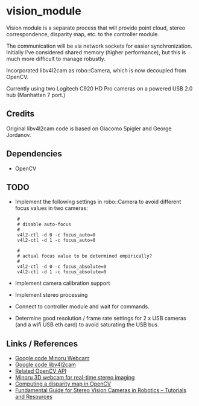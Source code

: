 # vision_module

Vision module is a separate process that will provide point cloud, stereo
correspondence, disparity map, etc. to the controller module.

The communication will be via network sockets for easier synchronization.
Initially I've considered shared memory (higher performance), but
this is much more difficult to manage robustly.

Incorporated libv4l2cam as robo::Camera, which is now decoupled from OpenCV.

Currently using two Logitech C920 HD Pro cameras on a powered USB 2.0 hub (Manhattan 7 port.)

## Credits

Original libv4l2cam code is based on Giacomo Spigler and George Jordanov.

## Dependencies

* OpenCV

## TODO

* Implement the following settings in robo::Camera to avoid different focus
values in two cameras:
```
	#
	# disable auto-focus
	#
	v4l2-ctl -d 0 -c focus_auto=0
	v4l2-ctl -d 1 -c focus_auto=0

	#
	# actual focus value to be determined empirically?
	#
	v4l2-ctl -d 0 -c focus_absolute=0
	v4l2-ctl -d 1 -c focus_absolute=0
```

* Implement camera calibration support

* Implement stereo processing

* Connect to controller module and wait for commands.

* Determine good resolution / frame rate settings for 2 x USB cameras (and
a wifi USB eth card) to avoid saturating the USB bus.

## Links / References

* [Google code Minoru Webcam](https://code.google.com/archive/p/sentience/wikis/MinoruWebcam.wiki)
* [Google code libv4l2cam](https://code.google.com/archive/p/libv4l2cam/)
* [Related OpenCV API](http://docs.opencv.org/2.4.12/modules/calib3d/doc/calib3d.html)
* [Minoru 3D webcam for real-time stereo imaging](http://robocv.blogspot.com/2012/01/minoru-3d-webcam-for-real-time-stereo.html)
* [Computing a disparity map in OpenCV](http://glowingpython.blogspot.de/2011/11/computing-disparity-map-in-opencv.html)
* [Fundamental Guide for Stereo Vision Cameras in Robotics – Tutorials and Resources](http://www.intorobotics.com/fundamental-guide-for-stereo-vision-cameras-in-robotics-tutorials-and-resources/)